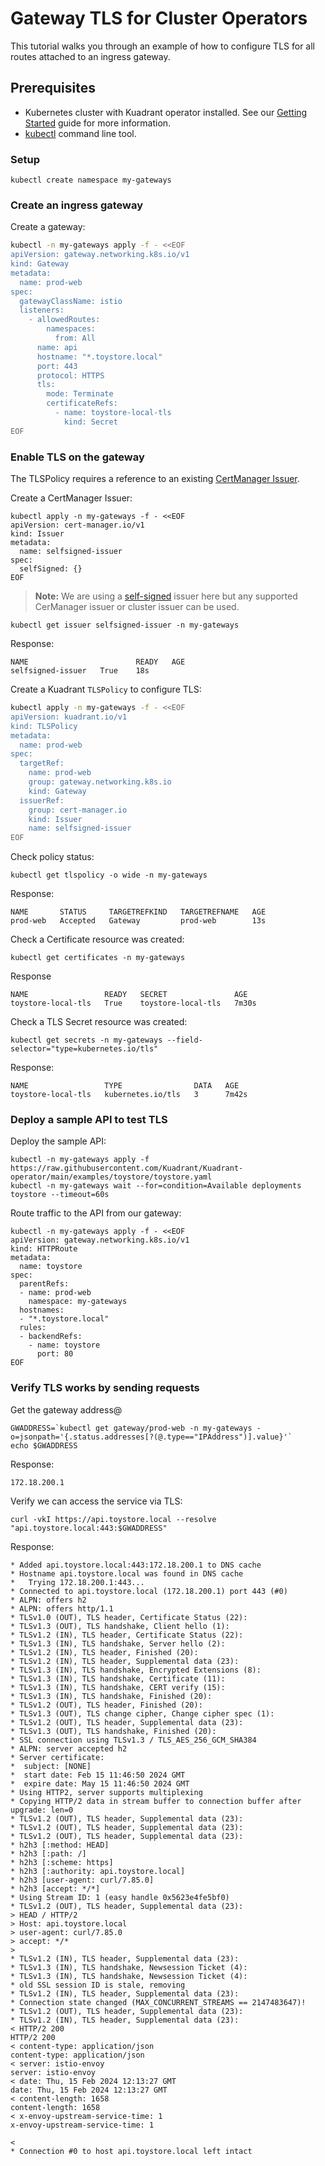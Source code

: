 # Gateway TLS for Cluster Operators

This tutorial walks you through an example of how to configure TLS for all routes attached to an ingress gateway. 

## Prerequisites

- Kubernetes cluster with Kuadrant operator installed. See our [Getting Started](/getting-started) guide for more information.
- [kubectl](https://kubernetes.io/docs/tasks/tools/#kubectl) command line tool.

### Setup

```shell
kubectl create namespace my-gateways
```

### Create an ingress gateway

Create a gateway:

```sh
kubectl -n my-gateways apply -f - <<EOF
apiVersion: gateway.networking.k8s.io/v1
kind: Gateway
metadata:
  name: prod-web
spec:
  gatewayClassName: istio
  listeners:
    - allowedRoutes:
        namespaces:
          from: All
      name: api
      hostname: "*.toystore.local"
      port: 443
      protocol: HTTPS
      tls:
        mode: Terminate
        certificateRefs:
          - name: toystore-local-tls
            kind: Secret
EOF
```

### Enable TLS on the gateway

The TLSPolicy requires a reference to an existing [CertManager Issuer](https://cert-manager.io/docs/configuration/).

Create a CertManager Issuer:

```shell
kubectl apply -n my-gateways -f - <<EOF
apiVersion: cert-manager.io/v1
kind: Issuer
metadata:
  name: selfsigned-issuer
spec:
  selfSigned: {}
EOF
```

> **Note:** We are using a [self-signed](https://cert-manager.io/docs/configuration/selfsigned/) issuer here but any supported CerManager issuer or cluster issuer can be used.

```shell
kubectl get issuer selfsigned-issuer -n my-gateways
```

Response:

```shell
NAME                        READY   AGE
selfsigned-issuer   True    18s
```

Create a Kuadrant `TLSPolicy` to configure TLS:

```sh
kubectl apply -n my-gateways -f - <<EOF
apiVersion: kuadrant.io/v1
kind: TLSPolicy
metadata:
  name: prod-web
spec:
  targetRef:
    name: prod-web
    group: gateway.networking.k8s.io
    kind: Gateway
  issuerRef:
    group: cert-manager.io
    kind: Issuer
    name: selfsigned-issuer
EOF
```

Check policy status:

```shell
kubectl get tlspolicy -o wide -n my-gateways
```

Response:

```shell
NAME       STATUS     TARGETREFKIND   TARGETREFNAME   AGE
prod-web   Accepted   Gateway         prod-web        13s
```

Check a Certificate resource was created:

```shell
kubectl get certificates -n my-gateways
```

Response

```shell
NAME                 READY   SECRET               AGE
toystore-local-tls   True    toystore-local-tls   7m30s

```

Check a TLS Secret resource was created:

```shell
kubectl get secrets -n my-gateways --field-selector="type=kubernetes.io/tls"
```

Response:

```shell
NAME                 TYPE                DATA   AGE
toystore-local-tls   kubernetes.io/tls   3      7m42s
```

### Deploy a sample API to test TLS

Deploy the sample API:

```shell
kubectl -n my-gateways apply -f https://raw.githubusercontent.com/Kuadrant/Kuadrant-operator/main/examples/toystore/toystore.yaml
kubectl -n my-gateways wait --for=condition=Available deployments toystore --timeout=60s
```

Route traffic to the API from our gateway:

```shell
kubectl -n my-gateways apply -f - <<EOF
apiVersion: gateway.networking.k8s.io/v1
kind: HTTPRoute
metadata:
  name: toystore
spec:
  parentRefs:
  - name: prod-web
    namespace: my-gateways
  hostnames:
  - "*.toystore.local"
  rules:
  - backendRefs:
    - name: toystore
      port: 80
EOF
```

### Verify TLS works by sending requests

Get the gateway address@

```shell
GWADDRESS=`kubectl get gateway/prod-web -n my-gateways -o=jsonpath='{.status.addresses[?(@.type=="IPAddress")].value}'`
echo $GWADDRESS
```

Response:

```shell
172.18.200.1
```

Verify we can access the service via TLS:

```shell
curl -vkI https://api.toystore.local --resolve "api.toystore.local:443:$GWADDRESS"
```

Response:

```shell
* Added api.toystore.local:443:172.18.200.1 to DNS cache
* Hostname api.toystore.local was found in DNS cache
*   Trying 172.18.200.1:443...
* Connected to api.toystore.local (172.18.200.1) port 443 (#0)
* ALPN: offers h2
* ALPN: offers http/1.1
* TLSv1.0 (OUT), TLS header, Certificate Status (22):
* TLSv1.3 (OUT), TLS handshake, Client hello (1):
* TLSv1.2 (IN), TLS header, Certificate Status (22):
* TLSv1.3 (IN), TLS handshake, Server hello (2):
* TLSv1.2 (IN), TLS header, Finished (20):
* TLSv1.2 (IN), TLS header, Supplemental data (23):
* TLSv1.3 (IN), TLS handshake, Encrypted Extensions (8):
* TLSv1.3 (IN), TLS handshake, Certificate (11):
* TLSv1.3 (IN), TLS handshake, CERT verify (15):
* TLSv1.3 (IN), TLS handshake, Finished (20):
* TLSv1.2 (OUT), TLS header, Finished (20):
* TLSv1.3 (OUT), TLS change cipher, Change cipher spec (1):
* TLSv1.2 (OUT), TLS header, Supplemental data (23):
* TLSv1.3 (OUT), TLS handshake, Finished (20):
* SSL connection using TLSv1.3 / TLS_AES_256_GCM_SHA384
* ALPN: server accepted h2
* Server certificate:
*  subject: [NONE]
*  start date: Feb 15 11:46:50 2024 GMT
*  expire date: May 15 11:46:50 2024 GMT
* Using HTTP2, server supports multiplexing
* Copying HTTP/2 data in stream buffer to connection buffer after upgrade: len=0
* TLSv1.2 (OUT), TLS header, Supplemental data (23):
* TLSv1.2 (OUT), TLS header, Supplemental data (23):
* TLSv1.2 (OUT), TLS header, Supplemental data (23):
* h2h3 [:method: HEAD]
* h2h3 [:path: /]
* h2h3 [:scheme: https]
* h2h3 [:authority: api.toystore.local]
* h2h3 [user-agent: curl/7.85.0]
* h2h3 [accept: */*]
* Using Stream ID: 1 (easy handle 0x5623e4fe5bf0)
* TLSv1.2 (OUT), TLS header, Supplemental data (23):
> HEAD / HTTP/2
> Host: api.toystore.local
> user-agent: curl/7.85.0
> accept: */*
>
* TLSv1.2 (IN), TLS header, Supplemental data (23):
* TLSv1.3 (IN), TLS handshake, Newsession Ticket (4):
* TLSv1.3 (IN), TLS handshake, Newsession Ticket (4):
* old SSL session ID is stale, removing
* TLSv1.2 (IN), TLS header, Supplemental data (23):
* Connection state changed (MAX_CONCURRENT_STREAMS == 2147483647)!
* TLSv1.2 (OUT), TLS header, Supplemental data (23):
* TLSv1.2 (IN), TLS header, Supplemental data (23):
< HTTP/2 200
HTTP/2 200
< content-type: application/json
content-type: application/json
< server: istio-envoy
server: istio-envoy
< date: Thu, 15 Feb 2024 12:13:27 GMT
date: Thu, 15 Feb 2024 12:13:27 GMT
< content-length: 1658
content-length: 1658
< x-envoy-upstream-service-time: 1
x-envoy-upstream-service-time: 1

<
* Connection #0 to host api.toystore.local left intact
```
